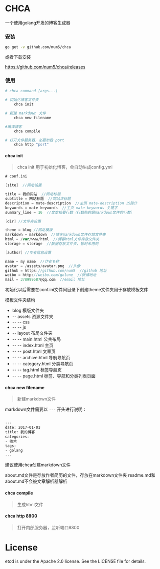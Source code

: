 # CHCA
一个使用golang开发的博客生成器

### 安装
```bash
go get -v github.com/num5/chca
```

或者下载安装

https://github.com/num5/chca/releases

### 使用

```bash
# chca command [args...]

# 初始化博客文件夹
    chca init

# 新建 markdown 文件
    chca new filename

#编译博客
    chca compile

# 打开文件服务器，必要参数 port
    chca http "port"
```

#### chca init
> chca init 用于初始化博客，会自动生成config.yml

```go
# conf.ini

[site]  //网站设置

title = 我的网站  //网站标题
subtitle = 网站标题  //网站次标题
description = mate-description  //主页 mate-description 的简介
keywords = mate-keywords  //主页 mate-keywords 关键字
summary_line = 10  //文章摘要行数（行数指的是markdown文件的行数）

[dir] //文件夹设置

theme = blog //网站模板
markdown = markdown  //博客markdown文件存放文件夹
html = /var/www/html  //博客html文件存放文件夹
storage = storage  //数据存放文件夹，暂时未用到

[author] //作者信息设置

name = my name  //作者名称
avatar = /assets/avatar.png  //头像
github = https://github.com/num5  //github 地址
weibo = http://weibo.com/golune  //微博地址
mail = 378999587@qq.com  //email 地址

```
初始化以后需要在conf.ini文件同目录下创建theme文件夹用于存放模板文件

模板文件夹结构
- blog  模版文件夹
- -- assets  资源文件夹
- -- -- css
- -- -- js
- -- layout  布局文件夹
- -- -- main.html  公共布局
- -- -- index.html  主页
- -- -- post.html   文章页
- -- -- archive.html 导航导航页
- -- -- category.html 分类导航页
- -- -- tag.html 标签导航页
- -- -- page.html    标签、导航和分类列表页面


#### chca new filename

> 新建markdown文件

markdown文件需要以 `---` 开头进行说明：

```bash

---
date: 2017-01-01
title: 我的博客
categories:
- 技术
tags:
- golang
---
```
建议使用chca创建markdown文件

about.md文件是存放作者简历的文件，存放在markdown文件夹
readme.md和about.md不会被文章解析器解析

#### chca compile

> 生成html文件

#### chca http 8800

> 打开内部服务器，监听端口8800

# License

etcd is under the Apache 2.0 license. See the LICENSE file for details.


